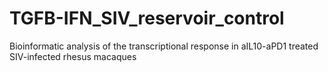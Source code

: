 # TGFB-IFN_SIV_reservoir_control
Bioinformatic analysis of the transcriptional response in aIL10-aPD1 treated SIV-infected rhesus macaques
